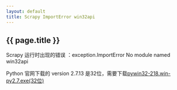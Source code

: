 ```yaml
---
layout: default
title: Scrapy ImportError win32api
---
```


## {{ page.title }}

Scrapy 运行时出现的错误 ：exception.ImportError No module named win32api

Python 官网下载的 version 2.7.13 是32位，需要下载[pywin32-218.win-py2.7.exe(32位)](https://sourceforge.net/projects/pywin32/files/pywin32/Build%20219/)